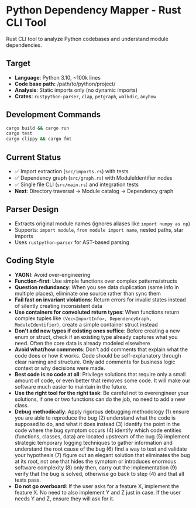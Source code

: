 # Python Dependency Mapper - Rust CLI Tool

Rust CLI tool to analyze Python codebases and understand module dependencies.

## Target
- **Language**: Python 3.10, ~100k lines
- **Code base path:** /path/to/python/project/
- **Analysis**: Static imports only (no dynamic imports)
- **Crates**: `rustpython-parser`, `clap`, `petgraph`, `walkdir`, `anyhow`

## Development Commands
```bash
cargo build && cargo run
cargo test
cargo clippy && cargo fmt
```

## Current Status
- ✅ Import extraction (`src/imports.rs`) with tests
- ✅ Dependency graph (`src/graph.rs`) with ModuleIdentifier nodes
- ✅ Single file CLI (`src/main.rs`) and integration tests
- **Next**: Directory traversal → Module catalog → Dependency graph

## Parser Design
- Extracts original module names (ignores aliases like `import numpy as np`)
- Supports: `import module`, `from module import name`, nested paths, star imports
- Uses `rustpython-parser` for AST-based parsing

## Coding Style

- **YAGNI**: Avoid over-engineering
- **Function-first**: Use simple functions over complex patterns/structs
- **Question redundancy**: When you see data duplication (same info in multiple places), eliminate one source rather than sync them
- **Fail fast on invariant violations**: Return errors for invalid states instead of silently creating inconsistent data
- **Use containers for convoluted return types**: When functions return complex tuples like `(Vec<ImportInfo>, DependencyGraph, ModuleIdentifier)`, create a simple container struct instead
- **Don't add new types if existing ones suffice**: Before creating a new enum or struct, check if an existing type already captures what you need. Often the core data is already modeled elsewhere
- **Avoid what/how comments**: Don't add comments that explain what the code does or how it works. Code should be self-explanatory through clear naming and structure. Only add comments for business logic context or why decisions were made.
- **Best code is no code at all**: Privilege solutions that require only a small amount of code, or even better that removes some code. It will make our software much easier to maintain in the future.
- **Use the right tool for the right task**: Be careful not to overengineer your solutions, if one or two functions can do the job, no need to add a new class.
- **Debug methodically**: Apply rigorous debugging methodology (1) ensure you are able to reproduce the bug (2) understand what the code is supposed to do, and what it does instead (3) identify the point in the code where the bug symptom occurs (4) identify which code entities (functions, classes, data) are located upstream of the bug (5) implement strategic temporary logging techniques to gather information and understand the root cause of the bug (6) find a way to test and validate your hypothesis (7) figure out an elegant solution that eliminates the bug at its root, not one that hides the symptom or introduces enormous software complexity (8) only then, carry out the implementation (9) verify that the bug is solved, otherwise go back to step (4) and that all tests pass.
- **Do not go overboard**: If the user asks for a feature X, implement the feature X. No need to also implement Y and Z just in case. If the user needs Y and Z, ensure they will ask for it.